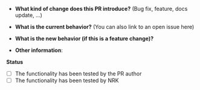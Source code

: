 * **What kind of change does this PR introduce?** (Bug fix, feature, docs update, ...)



* **What is the current behavior?** (You can also link to an open issue here)



* **What is the new behavior (if this is a feature change)?**



* **Other information**:

**Status**
<!--
Check the checkboxes below as the PR progresses.
The author is encouraged to do a functional test before submitting
-->
- [ ] The functionality has been tested by the PR author
- [ ] The functionality has been tested by NRK
